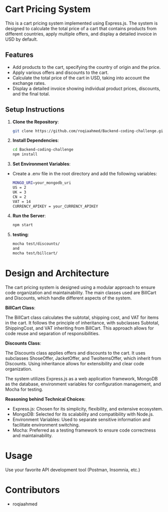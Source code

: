 # Cart Pricing System

This is a cart pricing system implemented using Express.js. The system is designed to calculate the total price of a cart that contains products from different countries, apply multiple offers, and display a detailed invoice in USD by default.

## Features

- Add products to the cart, specifying the country of origin and the price.
- Apply various offers and discounts to the cart.
- Calculate the total price of the cart in USD, taking into account the exchange rates.
- Display a detailed invoice showing individual product prices, discounts, and the final total.

## Setup Instructions
1. **Clone the Repository**:

   ```bash
   git clone https://github.com/roqiaahmed/Backend-coding-challenge.git

   ```

2. **Install Dependencies**:

   ```bash
   cd Backend-coding-challenge
   npm install
   ```

3. **Set Environment Variables**:

- Create a .env file in the root directory and add the following variables:
  ```bash
  MONGO_URI=your_mongodb_uri
  US = 2
  UK = 3
  CN = 2
  VAT = 14
  CURRENCY_APIKEY = your_CURRENCY_APIKEY
  ```

4. **Run the Server**:

   ```bash
   npm start
   ```

   
5. **testing**:
   
   ```bash
   mocha test/discounts/
   and
   mocha test/billcart/
   ```

# Design and Architecture

The cart pricing system is designed using a modular approach to ensure code organization and maintainability. The main classes used are BillCart and Discounts, which handle different aspects of the system.

**BillCart Class**:

The BillCart class calculates the subtotal, shipping cost, and VAT for items in the cart. It follows the principle of inheritance, with subclasses Subtotal, ShippingCost, and VAT inheriting from BillCart. This approach allows for code reuse and separation of responsibilities.

**Discounts Class**:

The Discounts class applies offers and discounts to the cart. It uses subclasses ShoseOffer, JacketOffer, and TwoItemsOffer, which inherit from Discounts. Using inheritance allows for extensibility and clear code organization.


The system utilizes Express.js as a web application framework, MongoDB as the database, environment variables for configuration management, and Mocha for testing.

**Reasoning behind Technical Choices**:

- Express.js: Chosen for its simplicity, flexibility, and extensive ecosystem.
- MongoDB: Selected for its scalability and compatibility with Node.js.
- Environment Variables: Used to separate sensitive information and facilitate environment switching.
- Mocha: Preferred as a testing framework to ensure code correctness and maintainability.
  
# Usage

Use your favorite API development tool (Postman, Insomnia, etc.)

# Contributors

- roqiaahmed
